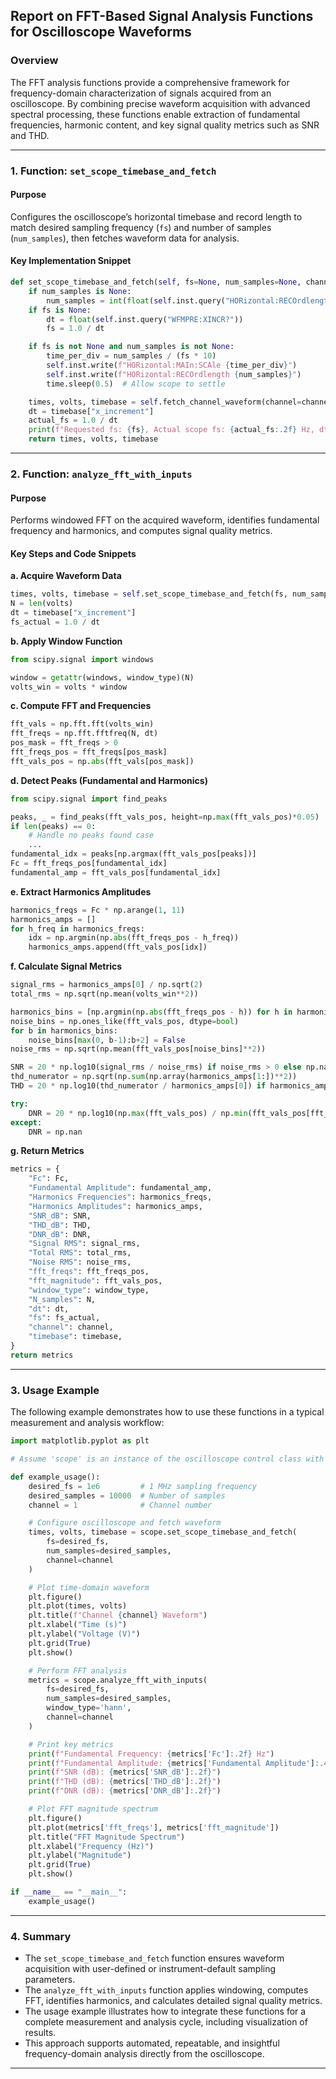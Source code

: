 ## Report on FFT-Based Signal Analysis Functions for Oscilloscope Waveforms

### Overview

The FFT analysis functions provide a comprehensive framework for frequency-domain characterization of signals acquired from an oscilloscope. By combining precise waveform acquisition with advanced spectral processing, these functions enable extraction of fundamental frequencies, harmonic content, and key signal quality metrics such as SNR and THD.

---

### 1. Function: `set_scope_timebase_and_fetch`

#### Purpose

Configures the oscilloscope’s horizontal timebase and record length to match desired sampling frequency (`fs`) and number of samples (`num_samples`), then fetches waveform data for analysis.

#### Key Implementation Snippet

```python
def set_scope_timebase_and_fetch(self, fs=None, num_samples=None, channel=1):
    if num_samples is None:
        num_samples = int(float(self.inst.query("HORizontal:RECOrdlength?")))
    if fs is None:
        dt = float(self.inst.query("WFMPRE:XINCR?"))
        fs = 1.0 / dt

    if fs is not None and num_samples is not None:
        time_per_div = num_samples / (fs * 10)
        self.inst.write(f"HORizontal:MAIn:SCAle {time_per_div}")
        self.inst.write(f"HORizontal:RECOrdlength {num_samples}")
        time.sleep(0.5)  # Allow scope to settle

    times, volts, timebase = self.fetch_channel_waveform(channel=channel, num_samples=num_samples)
    dt = timebase["x_increment"]
    actual_fs = 1.0 / dt
    print(f"Requested fs: {fs}, Actual scope fs: {actual_fs:.2f} Hz, dt: {dt:.2e} s, N: {len(volts)}")
    return times, volts, timebase
```


---

### 2. Function: `analyze_fft_with_inputs`

#### Purpose

Performs windowed FFT on the acquired waveform, identifies fundamental frequency and harmonics, and computes signal quality metrics.

#### Key Steps and Code Snippets

**a. Acquire Waveform Data**

```python
times, volts, timebase = self.set_scope_timebase_and_fetch(fs, num_samples, channel)
N = len(volts)
dt = timebase["x_increment"]
fs_actual = 1.0 / dt
```

**b. Apply Window Function**

```python
from scipy.signal import windows

window = getattr(windows, window_type)(N)
volts_win = volts * window
```

**c. Compute FFT and Frequencies**

```python
fft_vals = np.fft.fft(volts_win)
fft_freqs = np.fft.fftfreq(N, dt)
pos_mask = fft_freqs > 0
fft_freqs_pos = fft_freqs[pos_mask]
fft_vals_pos = np.abs(fft_vals[pos_mask])
```

**d. Detect Peaks (Fundamental and Harmonics)**

```python
from scipy.signal import find_peaks

peaks, _ = find_peaks(fft_vals_pos, height=np.max(fft_vals_pos)*0.05)
if len(peaks) == 0:
    # Handle no peaks found case
    ...
fundamental_idx = peaks[np.argmax(fft_vals_pos[peaks])]
Fc = fft_freqs_pos[fundamental_idx]
fundamental_amp = fft_vals_pos[fundamental_idx]
```

**e. Extract Harmonics Amplitudes**

```python
harmonics_freqs = Fc * np.arange(1, 11)
harmonics_amps = []
for h_freq in harmonics_freqs:
    idx = np.argmin(np.abs(fft_freqs_pos - h_freq))
    harmonics_amps.append(fft_vals_pos[idx])
```

**f. Calculate Signal Metrics**

```python
signal_rms = harmonics_amps[0] / np.sqrt(2)
total_rms = np.sqrt(np.mean(volts_win**2))

harmonics_bins = [np.argmin(np.abs(fft_freqs_pos - h)) for h in harmonics_freqs]
noise_bins = np.ones_like(fft_vals_pos, dtype=bool)
for b in harmonics_bins:
    noise_bins[max(0, b-1):b+2] = False
noise_rms = np.sqrt(np.mean(fft_vals_pos[noise_bins]**2))

SNR = 20 * np.log10(signal_rms / noise_rms) if noise_rms > 0 else np.nan
thd_numerator = np.sqrt(np.sum(np.array(harmonics_amps[1:])**2))
THD = 20 * np.log10(thd_numerator / harmonics_amps[0]) if harmonics_amps[0] > 0 else np.nan

try:
    DNR = 20 * np.log10(np.max(fft_vals_pos) / np.min(fft_vals_pos[fft_vals_pos > 0]))
except:
    DNR = np.nan
```

**g. Return Metrics**

```python
metrics = {
    "Fc": Fc,
    "Fundamental Amplitude": fundamental_amp,
    "Harmonics Frequencies": harmonics_freqs,
    "Harmonics Amplitudes": harmonics_amps,
    "SNR_dB": SNR,
    "THD_dB": THD,
    "DNR_dB": DNR,
    "Signal RMS": signal_rms,
    "Total RMS": total_rms,
    "Noise RMS": noise_rms,
    "fft_freqs": fft_freqs_pos,
    "fft_magnitude": fft_vals_pos,
    "window_type": window_type,
    "N_samples": N,
    "dt": dt,
    "fs": fs_actual,
    "channel": channel,
    "timebase": timebase,
}
return metrics
```


---

### 3. Usage Example

The following example demonstrates how to use these functions in a typical measurement and analysis workflow:

```python
import matplotlib.pyplot as plt

# Assume 'scope' is an instance of the oscilloscope control class with the FFT functions.

def example_usage():
    desired_fs = 1e6         # 1 MHz sampling frequency
    desired_samples = 10000  # Number of samples
    channel = 1              # Channel number

    # Configure oscilloscope and fetch waveform
    times, volts, timebase = scope.set_scope_timebase_and_fetch(
        fs=desired_fs,
        num_samples=desired_samples,
        channel=channel
    )

    # Plot time-domain waveform
    plt.figure()
    plt.plot(times, volts)
    plt.title(f"Channel {channel} Waveform")
    plt.xlabel("Time (s)")
    plt.ylabel("Voltage (V)")
    plt.grid(True)
    plt.show()

    # Perform FFT analysis
    metrics = scope.analyze_fft_with_inputs(
        fs=desired_fs,
        num_samples=desired_samples,
        window_type='hann',
        channel=channel
    )

    # Print key metrics
    print(f"Fundamental Frequency: {metrics['Fc']:.2f} Hz")
    print(f"Fundamental Amplitude: {metrics['Fundamental Amplitude']:.4f} V")
    print(f"SNR (dB): {metrics['SNR_dB']:.2f}")
    print(f"THD (dB): {metrics['THD_dB']:.2f}")
    print(f"DNR (dB): {metrics['DNR_dB']:.2f}")

    # Plot FFT magnitude spectrum
    plt.figure()
    plt.plot(metrics['fft_freqs'], metrics['fft_magnitude'])
    plt.title("FFT Magnitude Spectrum")
    plt.xlabel("Frequency (Hz)")
    plt.ylabel("Magnitude")
    plt.grid(True)
    plt.show()

if __name__ == "__main__":
    example_usage()
```


---

### 4. Summary

- The `set_scope_timebase_and_fetch` function ensures waveform acquisition with user-defined or instrument-default sampling parameters.
- The `analyze_fft_with_inputs` function applies windowing, computes FFT, identifies harmonics, and calculates detailed signal quality metrics.
- The usage example illustrates how to integrate these functions for a complete measurement and analysis cycle, including visualization of results.
- This approach supports automated, repeatable, and insightful frequency-domain analysis directly from the oscilloscope.

---